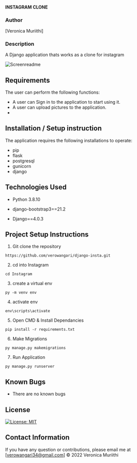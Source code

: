 #### INSTAGRAM CLONE
### Author

[Veronica Muriithi]

### Description
A Django application thats works as a clone for instagram

![Screenreadme](https://user-images.githubusercontent.com/53782607/162088230-40298d9e-2bd2-49f1-a0ad-86cd0f319f0f.png)

## Requirements
The user can perform the following functions:

-  A user can Sign in to the application to start using it.
-  A user can upload pictures to the application.
-  

## Installation / Setup instruction
The application requires the following installations to operate:
- pip
- flask
- postgresql
- gunicorn
- django

## Technologies Used
- Python 3.8.10

- django-bootstrap3==21.2
- Django==4.0.3

## Project Setup Instructions
1) Git clone the repository 
```
https://github.com/verowangari/django-insta.git
```
2. cd into  Instagram
```
cd Instagram
```
3. create a virtual env
```
py -m venv env
```
4. activate env
```
env\scripts\activate
```
5. Open CMD & Install Dependancies
```
pip install -r requirements.txt
```
6. Make Migrations
```
py manage.py makemigrations
```
7. Run Application
```
py manage.py runserver
```

## Known Bugs
- There are no known bugs

## License
[![License: MIT](https://img.shields.io/badge/License-MIT-yellow.svg)](https://opensource.org/licenses/MIT)

## Contact Information 

If you have any question or contributions, please email me at [verowangari34@gmail.com]
© 2022 Veronica Muriithi
